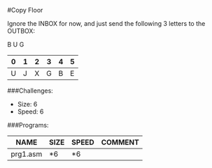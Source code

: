 #Copy Floor

Ignore the INBOX for now, and just send the following 3 letters to the OUTBOX:

B U G

| 0 | 1 | 2 | 3 | 4 | 5 |
| --- | --- | --- | --- | --- | --- |
| U | J | X | G | B | E |  

###Challenges:
- Size:  6
- Speed: 6

###Programs:

|NAME|SIZE|SPEED|COMMENT|
| --- | --- | --- | --- |
|prg1.asm| *6|*6|
